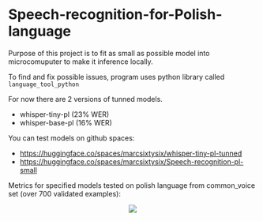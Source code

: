 # Speech-recognition-for-Polish-language
Purpose of this project is to fit as small as possible model into microcomuputer to make it inference locally.

To find and fix possible issues, program uses python library called ```language_tool_python```

For now there are 2 versions of tunned models.
- whisper-tiny-pl (23% WER)
- whisper-base-pl (16% WER)

You can test models on github spaces:
- https://huggingface.co/spaces/marcsixtysix/whisper-tiny-pl-tunned
- https://huggingface.co/spaces/marcsixtysix/Speech-recognition-pl-small

Metrics for specified models tested on polish language from common_voice set (over 700 validated examples):
<p align="center">
  <img src="https://github.com/user-attachments/assets/cda22cf2-1a35-431f-87f9-d73c7086f0d0" />
  <br />
</p>
